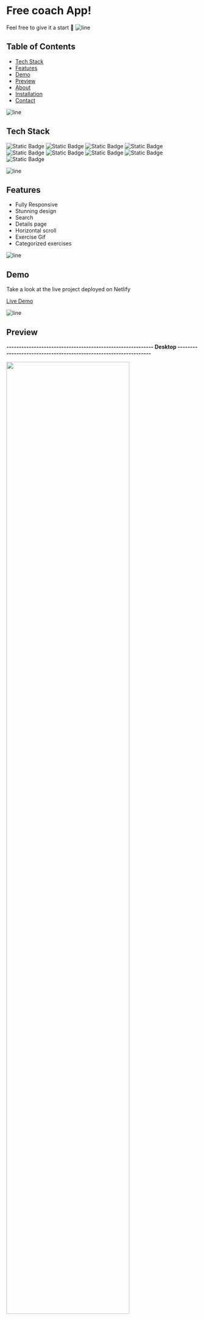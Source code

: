 # Free coach App! 

Feel free to give it a start 🌟
![line]

## Table of Contents

- [Tech Stack](#tech-stack)
- [Features](#features)
- [Demo](#demo)
- [Preview](#preview)
- [About](#about)
- [Installation](#installation)
- [Contact](#contact)

![line]

## Tech Stack
![Static Badge](https://img.shields.io/badge/JavaScript-black?style=for-the-badge&logo=javascript)
![Static Badge](https://img.shields.io/badge/Create%2FReact%2FApp-black?style=for-the-badge&logo=react)
![Static Badge](https://img.shields.io/badge/create%2Freact%2Fapp-black?style=for-the-badge&logo=react)
![Static Badge](https://img.shields.io/badge/context%2Fapi-black?style=for-the-badge)
![Static Badge](https://img.shields.io/badge/Rapid%2Fapi-black?style=for-the-badge&logo=rapid)
![Static Badge](https://img.shields.io/badge/MUI-black?style=for-the-badge&logo=mui)
![Static Badge](https://img.shields.io/badge/CSS-black?style=for-the-badge&logo=CSS3)
![Static Badge](https://img.shields.io/badge/.env-black?style=for-the-badge&logo=.env)
![Static Badge](https://img.shields.io/badge/Netlify-black?style=for-the-badge&logo=netlify)


![line]

## Features
- Fully Responsive
- Stunning design
- Search
- Details page
- Horizontal scroll
- Exercise Gif
- Categorized exercises
  
![line]

## Demo

Take a look at the live project deployed on Netlify

[Live Demo](https://free-coach-skyde.netlify.app)

![line]

## Preview

**----------------------------------------------------------- Desktop ------------------------------------------------------------------**

<img src="https://github.com/Sky-De/Free-Gym-Coach-App/assets/79264045/e02285a6-d3c7-4429-9cad-9bda07e1dac4" width="80%">

<img src="https://github.com/Sky-De/Free-Gym-Coach-App/assets/79264045/93b73431-1b0c-4779-a8aa-f1ed42b4280f" width="80%">

<img src="https://github.com/Sky-De/Free-Gym-Coach-App/assets/79264045/f6004fa1-8339-4751-ada5-4eeec26301df" width="80%">


**----------------------------------------------------------- Mobile ------------------------------------------------------------------**

<img src="https://github.com/Sky-De/Free-Gym-Coach-App/assets/79264045/681695b8-5c02-4499-aee8-783a3af8fcff" width="270">


![line]

## About

Title:  🛍️ Gym Exercise Coach App, where productivity meets innovation! 
Welcome to the Gym Exercise Coach App, a powerful and intuitive web application designed to elevate your fitness journey. This app is developed using React JS and JavaScript, leveraging the Context API for state management and Rapid API endpoints for seamless data integration. The modern and responsive UI is crafted with Material-UI (MUI), providing an aesthetically pleasing and user-friendly experience.
![line]

## EXPLAIN Features

**Exercise Library:** Access a diverse collection of exercises with detailed information, including step-by-step instructions, muscle groups targeted, and related videos from YouTube to master each exercise.

**Category Selection:** Easily navigate through exercises by selecting specific categories, facilitated by a horizontal scroll list for quick and intuitive exploration.

**Search Functionality:** Find exercises instantly by using the search input, with real-time results displayed for a frictionless user experience.

**Pagination:** Organize and browse through the extensive exercise library efficiently using pagination controls.

**Exercise Details Page:** Dive deeper into each exercise with a dedicated details page providing comprehensive information, ensuring you have everything you need to perform the exercise correctly.


![line]

## Installation

Provided step-by-step instructions on how to install and run this project locally.

```bash
# Clone the repository
git clone [https://github.com/Sky-De/typescript_mern_app](https://github.com/Sky-De/Free-Gym-Coach-App)

# Change directory
cd directory

# Add .env variables
check .env.example

# Install dependencies
npm install

# Run the project
npm run start
```
![line]

[line]: https://user-images.githubusercontent.com/75939390/137615281-3a875960-92cc-407f-97fe-fd2319bdb252.png
## Contact

**skyDe**

[LinkedIn](https://www.linkedin.com/in/sky-de-763248228)

[GitHub](https://github.com/Sky-De)

[Twitter](https://twitter.com/SkyDe1991?t=b2SJxGA4wmHwwgxDUUtE8Q&s=09)
